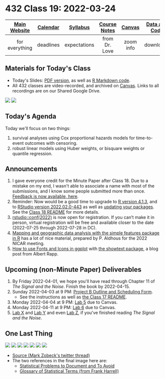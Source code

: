 # 432 Class 19: 2022-03-24

[Main Website](https://thomaselove.github.io/432/) | [Calendar](https://thomaselove.github.io/432/calendar.html) | [Syllabus](https://thomaselove.github.io/432-2022-syllabus/) | [Course Notes](https://thomaselove.github.io/432-notes/) | [Canvas](https://canvas.case.edu) | [Data and Code](https://github.com/THOMASELOVE/432-data) | [Sources](https://github.com/THOMASELOVE/432-2022/tree/main/references) | [Contact Us](https://thomaselove.github.io/432/contact.html)
:-----------: | :--------------: | :----------: | :---------: | :-------------: | :-----------: | :------------: | :-------------:
for everything | deadlines | expectations | from Dr. Love | zoom info | downloads | read/watch | need help?

## Materials for Today's Class

- Today's Slides: [PDF version](https://github.com/THOMASELOVE/432-2022/blob/main/classes/class19/432_2022_slides19.pdf), as well as [R Markdown code](https://github.com/THOMASELOVE/432-2022/blob/main/classes/class19/432_2022_slides19.Rmd). 
- All 432 classes are video-recorded, and archived on [Canvas](https://canvas.case.edu). Links to all recordings are on our Shared Google Drive.

![](https://github.com/THOMASELOVE/432-2022/blob/main/classes/class19/figures/poorman1.png)
![](https://github.com/THOMASELOVE/432-2022/blob/main/classes/class19/figures/poorman2.png)

## Today's Agenda

Today we'll focus on two things:

1. survival analyses using Cox proportional hazards models for time-to-event outcomes with censoring. 
2. robust linear models using Huber weights, or bisquare weights or quantile regression.

## Announcements

1. I gave everyone credit for the Minute Paper after Class 18. Due to a mistake on my end, I wasn't able to associate a name with most of the submissions, and I know some people submitted more than once. [Feedback is now available, here](https://bit.ly/432-2022-min-18-feedback).
2. Reminder: Now would be a good time to upgrade to [R version 4.1.3](https://cran.case.edu/), and to [RStudio version 2022.02.0-443](https://www.rstudio.com/products/rstudio/download/#download) as well as [updating your packages](https://thomaselove.github.io/432/r_packages.html). See the [Class 18 README](https://github.com/THOMASELOVE/432-2022/blob/main/classes/class18/README.md) for more details.
3. [rstudio::conf(2022)](https://www.rstudio.com/blog/rstudio-conf-2022-is-open-for-registration/) is now open for registration. If you can’t make it in person, virtual registration will be free and available closer to the date (2022-07-25 through 2022-07-28 in DC).
4. [Mapping and geographic data analysis with the simple features package in R](https://paldhous.github.io/NICAR/2022/r-sf-mapping-geo-analysis.html) has a lot of nice material, prepared by P. Aldhous for the 2022 NICAR meeting.
5. [How to use Fonts and Icons in ggplot](https://albert-rapp.de/post/2022-03-04-fonts-and-icons/) with [the showtext package](https://github.com/yixuan/showtext), a blog post from Albert Rapp.

## Upcoming (non-Minute Paper) Deliverables

1. By Friday 2022-04-01, we hope you'll have read through Chapter 11 of *The Signal and the Noise*. Finish the book by 2022-04-15.
2. Sunday 2022-04-03 at 9 PM: [Project B Outline and Scheduling Form](https://bit.ly/432-2022-projectB-register). 
    - See the instructions as well as [the Class 17 README](https://github.com/THOMASELOVE/432-2022/tree/main/classes/class17).
3. Monday 2022-04-04 at 9 PM: [Lab 5](https://github.com/THOMASELOVE/432-2022/tree/main/labs/lab05) due to Canvas.
4. Monday 2022-04-11 at 9 PM: [Lab 6](https://github.com/THOMASELOVE/432-2022/tree/main/labs/lab06) due to Canvas.
5. [Lab X](https://github.com/THOMASELOVE/432-2022/tree/main/labs/labX) and [Lab Y](https://github.com/THOMASELOVE/432-2022/tree/main/labs/labY) and even [Lab Z](https://github.com/THOMASELOVE/432-2022/tree/main/labs/labX), if you've finished reading *The Signal and the Noise*.

## One Last Thing

![](https://github.com/THOMASELOVE/432-2022/blob/main/classes/class19/figures/zobeck0.png)
![](https://github.com/THOMASELOVE/432-2022/blob/main/classes/class19/figures/zobeck1.png)
![](https://github.com/THOMASELOVE/432-2022/blob/main/classes/class19/figures/zobeck2.png)
![](https://github.com/THOMASELOVE/432-2022/blob/main/classes/class19/figures/zobeck3.png)
![](https://github.com/THOMASELOVE/432-2022/blob/main/classes/class19/figures/zobeck4.png)
![](https://github.com/THOMASELOVE/432-2022/blob/main/classes/class19/figures/zobeck5.png)
![](https://github.com/THOMASELOVE/432-2022/blob/main/classes/class19/figures/zobeck6.png)

- [Source (Mark Zobeck's twitter thread)](https://twitter.com/MarkZobeck/status/1506615109170442244)
- The two references in the final image here are:
    - [Statistical Problems to Document and To Avoid](https://biostat.app.vumc.org/wiki/Main/ManuscriptChecklist)
    - [Glossary of Statistical Terms (from Frank Harrell)](https://hbiostat.org/doc/glossary.pdf)

